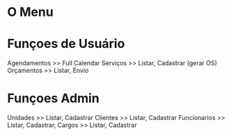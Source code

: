 # O Menu 
# Funçoes de Usuário
  Agendamentos  >> Full Calendar
  Serviços >> Listar, Cadastrar (gerar OS)
  Orçamentos >> Listar, Envio 
# Funçoes  Admin
  Unidades >> Listar, Cadastrar
  Clientes >> Listar, Cadastrar
  Funcionarios >> Listar, Cadastrar,
  Cargos >> Listar, Cadastrar
